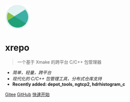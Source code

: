 <img src="/assets/img/logo.svg" width="16%" />

# xrepo

> 一个基于 Xmake 的跨平台 C/C++ 包管理器

- *简单，轻量，跨平台*
- *现代化的 C/C++ 包管理工具，分布式仓库支持*
- **Recently added: depot_tools, ngtcp2, hdrhistogram_c**

[Gitee](https://gitee.com/tboox/xrepo/)
[GitHub](https://github.com/xmake-io/xrepo/)
[快速开始](/zh-cn/getting_started)

